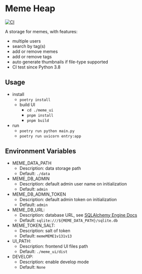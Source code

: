 Meme Heap
===========
[![CI](https://github.com/P4SSER8Y/meme_heap/actions/workflows/ocean.yaml/badge.svg)](https://github.com/P4SSER8Y/meme_heap/actions/workflows/ocean.yaml)

A storage for memes, with features:
- multiple users
- search by tag(s)
- add or remove memes
- add or remove tags
- auto generate thumbnails if file-type supported
- CI test since Python 3.8

Usage
-----------
+ install
    - `poetry install`
    - build UI
        + `cd ./meme_ui`
        + `pnpm install`
        + `pnpm build`
+ run
    - `poetry run python main.py`
    - `poetry run uvicorn entry:app`

Environment Variables
---------------------
+ MEME_DATA_PATH
    + Description: data storage path
    + Default: `./data`
+ MEME_DB_ADMIN
    + Description: default admin user name on initialization
    + Default: `admin`
+ MEME_DB_ADMIN_TOKEN
    + Description: default admin token on initialization
    + Default: `admin`
+ MEME_DB_URL:
    + Description: database URL, see [SQLAlchemy Engine Docs](https://www.osgeo.cn/sqlalchemy/core/engines.html)
    + Default: `sqlite:///${MEME_DATA_PATH}/sqlite.db`
+ MEME_TOKEN_SALT:
    + Description: salt of token
    + Default: `memeMEME1v131v13`
+ UI_PATH:
    + Description: frontend UI files path
    + Default: `./meme_ui/dist`
+ DEVELOP:
    + Description: enable develop mode
    + Default: `None`
